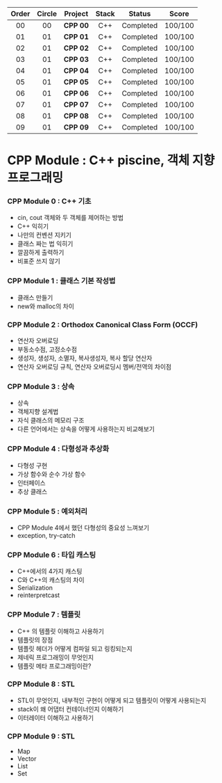 |Order|Circle|Project|Stack|Status|Score|
|:---:|:---:|:---:|:---:|:---:|:---:|
|00|00|**CPP 00**|C++|Completed|100/100|
|01|01|**CPP 01**|C++|Completed|100/100|
|02|01|**CPP 02**|C++|Completed|100/100|
|03|01|**CPP 03**|C++|Completed|100/100|
|04|01|**CPP 04**|C++|Completed|100/100|
|05|01|**CPP 05**|C++|Completed|100/100|
|06|01|**CPP 06**|C++|Completed|100/100|
|07|01|**CPP 07**|C++|Completed|100/100|
|08|01|**CPP 08**|C++|Completed|100/100|
|09|01|**CPP 09**|C++|Completed|100/100|

# CPP Module : C++ piscine, 객체 지향 프로그래밍

### CPP Module 0 : C++ 기초

- cin, cout 객체와 두 객체를 제어하는 방법
- C++ 익히기
- 나만의 컨벤션 지키기
- 클래스 짜는 법 익히기
- 깔끔하게 출력하기
- 비표준 쓰지 않기

### CPP Module 1 : 클래스 기본 작성법

- 클래스 만들기
- new와 malloc의 차이

### CPP Module 2 : Orthodox Canonical Class Form (OCCF)

- 연산자 오버로딩
- 부동소수점, 고정소수점
- 생성자, 생성자, 소멸자, 복사생성자, 복사 할당 연산자
- 연산자 오버로딩 규칙, 연산자 오버로딩시 멤버/전역의 차이점

### CPP Module 3 : 상속

- 상속
- 객체지향 설계법
- 자식 클래스의 메모리 구조
- 다른 언어에서는 상속을 어떻게 사용하는지 비교해보기

### CPP Module 4 : 다형성과 추상화

- 다형성 구현
- 가상 함수와 순수 가상 함수
- 인터페이스
- 추상 클래스

### CPP Module 5 : 예외처리

- CPP Module 4에서 했던 다형성의 중요성 느껴보기
- exception, try-catch

### CPP Module 6 : 타입 캐스팅

- C++에서의 4가지 캐스팅
- C와 C++의 캐스팅의 차이
- Serialization
- reinterpretcast

### CPP Module 7 : 템플릿

- C++ 의 템플릿 이해하고 사용하기
- 템플릿의 장점
- 템플릿 헤더가 어떻게 컴파일 되고 링킹되는지
- 제네릭 프로그래밍이 무엇인지
- 템플릿 메타 프로그래밍이란?

### CPP Module 8 : STL

- STL이 무엇인지, 내부적인 구현이 어떻게 되고 템플릿이 어떻게 사용되는지
- stack이 왜 어댑터 컨테이너인지 이해하기
- 이터레이터 이해하고 사용하기

### CPP Module 9 : STL

- Map
- Vector
- List
- Set
